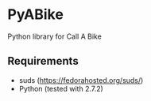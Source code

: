 PyABike
===========

Python library for Call A Bike 


Requirements
--------------

* suds (https://fedorahosted.org/suds/)
* Python (tested with 2.7.2)